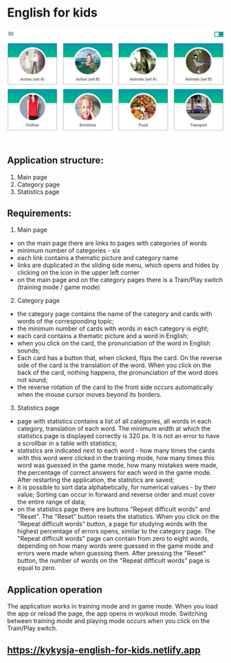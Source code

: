 # English for kids

![screenshot](screenshot.jpg)

## Application structure:

1. Main page
2. Category page
3. Statistics page

## Requirements:

1. Main page

- on the main page there are links to pages with categories of words
- minimum number of categories - six
- each link contains a thematic picture and category name
- links are duplicated in the sliding side menu, which opens and hides by clicking on the icon in the upper left corner
- on the main page and on the category pages there is a Train/Play switch (training mode / game mode)

2. Category page

- the category page contains the name of the category and cards with words of the corresponding topic;
- the minimum number of cards with words in each category is eight;
- each card contains a thematic picture and a word in English;
- when you click on the card, the pronunciation of the word in English sounds;
- Each card has a button that, when clicked, flips the card. On the reverse side of the card is the translation of the word. When you click on the back of the card, nothing happens, the pronunciation of the word does not sound;
- the reverse rotation of the card to the front side occurs automatically when the mouse cursor moves beyond its borders.

3. Statistics page

- page with statistics contains a list of all categories, all words in each category, translation of each word. The minimum width at which the statistics page is displayed correctly is 320 px. It is not an error to have a scrollbar in a table with statistics;
- statistics are indicated next to each word - how many times the cards with this word were clicked in the training mode, how many times this word was guessed in the game mode, how many mistakes were made, the percentage of correct answers for each word in the game mode. After restarting the application, the statistics are saved;
- it is possible to sort data alphabetically, for numerical values ​​- by their value; Sorting can occur in forward and reverse order and must cover the entire range of data;
- on the statistics page there are buttons "Repeat difficult words" and "Reset". The "Reset" button resets the statistics. When you click on the "Repeat difficult words" button, a page for studying words with the highest percentage of errors opens, similar to the category page. The "Repeat difficult words" page can contain from zero to eight words, depending on how many words were guessed in the game mode and errors were made when guessing them. After pressing the "Reset" button, the number of words on the "Repeat difficult words" page is equal to zero.

## Application operation

The application works in training mode and in game mode.
When you load the app or reload the page, the app opens in workout mode.
Switching between training mode and playing mode occurs when you click on the Train/Play switch.

## https://kykysja-english-for-kids.netlify.app
